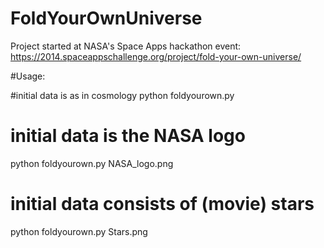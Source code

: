 FoldYourOwnUniverse
===================
Project started at NASA's Space Apps hackathon event:
https://2014.spaceappschallenge.org/project/fold-your-own-universe/

#Usage:

#initial data is as in cosmology
python foldyourown.py

# initial data is the NASA logo
python foldyourown.py NASA_logo.png

# initial data consists of (movie) stars
python foldyourown.py Stars.png
